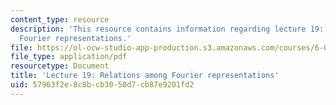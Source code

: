 ```yaml
---
content_type: resource
description: 'This resource contains information regarding lecture 19: relations among
  Fourier representations.'
file: https://ol-ocw-studio-app-production.s3.amazonaws.com/courses/6-003-signals-and-systems-fall-2011/57963f2e8c8bcb3050d7cb87e9201fd2_MIT6_003F11_lec19.pdf
file_type: application/pdf
resourcetype: Document
title: 'Lecture 19: Relations among Fourier representations'
uid: 57963f2e-8c8b-cb30-50d7-cb87e9201fd2
---
```

